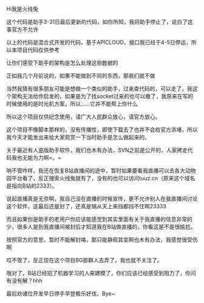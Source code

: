 Hi我是火线兔

这个代码是助手3-31日最后更新的代码，如你所知，我将助手停止了，说白了这事官方不允许

以上的代码是混合式开发的代码，基于APICLOUD，接口我已经于4-5日停运，所以本项目代码仅供参考

让你们感受下助手的架构是怎么处理这些数据的

正如我几个月前说的，如果不能做到不同的东西，那我们就不做

当然我猜有很多朋友可能是想做一个类似的助手，过来查代码的，可以走了，我这个架构无法给你启发的，如果是为了找socket过来的也可以撤了，我原来在写的时候使用的是时光机方案，所以……它并不能帮上你什么

所以这个项目仅供纪念使用，请广大人民群众放心，请官方放心。

这个项目不像脚本那样的，没有传播性，即使下载去了也并不会给官方添堵，所以我今天才能发出来给大家观赏一下当时助手是怎么做起来的。

关于最近有人盗版助手软件，我们也木有办法，SVN之前是公开的，人家拷走代码我也无能为力啊=。=

呐不管咋样，我还在恢复B站直播间的途中，暂时如果要看我直播可以去各大动物园平台看了，反正搜索火线兔就有了，没有的也可以访问tuuz.cn（原来这个域名是指向B站的2333）。

说起直播真是无奈啊，我自己没在直播的时候宣传，更不允许别人在我直播间讨论这个软件，这最后还是封了，还真是锅从天上来挡都挡不住啊23333

而且如果你是助手的老用户你应该能感觉到其实里面有关于我直播的信息非常的少，很多人是到我直播间被封后才知道我在B站做直播的，你看这是不是很尴尬。

按照官方的意思，暂时不能解封咯，那只能静观其变啊也木有办法，我感觉很受伤啊

哎不管了，反正现在这个项目BG那群人去弄了，我也就不关注了。

哦对了，B站已经招了机器学习的人来建模了，你们应该已经感受到阻力了，你问有没有解？hhh


最后劝诸位开发早日停手早登极乐好伐，Bye~
